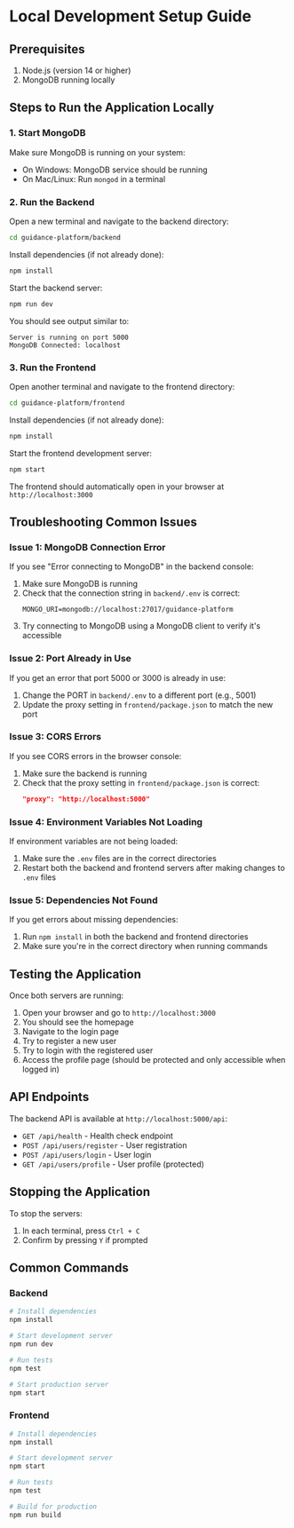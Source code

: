 # Local Development Setup Guide

## Prerequisites
1. Node.js (version 14 or higher)
2. MongoDB running locally

## Steps to Run the Application Locally

### 1. Start MongoDB
Make sure MongoDB is running on your system:
- On Windows: MongoDB service should be running
- On Mac/Linux: Run `mongod` in a terminal

### 2. Run the Backend
Open a new terminal and navigate to the backend directory:
```bash
cd guidance-platform/backend
```

Install dependencies (if not already done):
```bash
npm install
```

Start the backend server:
```bash
npm run dev
```

You should see output similar to:
```
Server is running on port 5000
MongoDB Connected: localhost
```

### 3. Run the Frontend
Open another terminal and navigate to the frontend directory:
```bash
cd guidance-platform/frontend
```

Install dependencies (if not already done):
```bash
npm install
```

Start the frontend development server:
```bash
npm start
```

The frontend should automatically open in your browser at `http://localhost:3000`

## Troubleshooting Common Issues

### Issue 1: MongoDB Connection Error
If you see "Error connecting to MongoDB" in the backend console:
1. Make sure MongoDB is running
2. Check that the connection string in `backend/.env` is correct:
   ```
   MONGO_URI=mongodb://localhost:27017/guidance-platform
   ```
3. Try connecting to MongoDB using a MongoDB client to verify it's accessible

### Issue 2: Port Already in Use
If you get an error that port 5000 or 3000 is already in use:
1. Change the PORT in `backend/.env` to a different port (e.g., 5001)
2. Update the proxy setting in `frontend/package.json` to match the new port

### Issue 3: CORS Errors
If you see CORS errors in the browser console:
1. Make sure the backend is running
2. Check that the proxy setting in `frontend/package.json` is correct:
   ```json
   "proxy": "http://localhost:5000"
   ```

### Issue 4: Environment Variables Not Loading
If environment variables are not being loaded:
1. Make sure the `.env` files are in the correct directories
2. Restart both the backend and frontend servers after making changes to `.env` files

### Issue 5: Dependencies Not Found
If you get errors about missing dependencies:
1. Run `npm install` in both the backend and frontend directories
2. Make sure you're in the correct directory when running commands

## Testing the Application

Once both servers are running:

1. Open your browser and go to `http://localhost:3000`
2. You should see the homepage
3. Navigate to the login page
4. Try to register a new user
5. Try to login with the registered user
6. Access the profile page (should be protected and only accessible when logged in)

## API Endpoints

The backend API is available at `http://localhost:5000/api`:

- `GET /api/health` - Health check endpoint
- `POST /api/users/register` - User registration
- `POST /api/users/login` - User login
- `GET /api/users/profile` - User profile (protected)

## Stopping the Application

To stop the servers:
1. In each terminal, press `Ctrl + C`
2. Confirm by pressing `Y` if prompted

## Common Commands

### Backend
```bash
# Install dependencies
npm install

# Start development server
npm run dev

# Run tests
npm test

# Start production server
npm start
```

### Frontend
```bash
# Install dependencies
npm install

# Start development server
npm start

# Run tests
npm test

# Build for production
npm run build
```